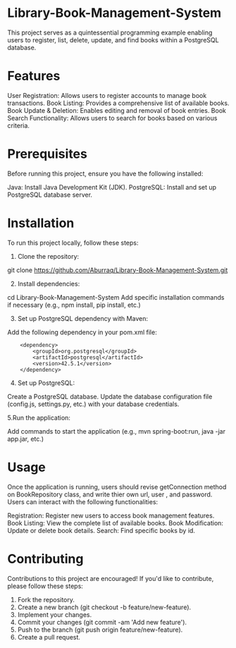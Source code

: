 # Library-Book-Management-System
This project serves as a quintessential programming example enabling users to register, list, delete, update, and find books within a PostgreSQL database.

# **Features**
User Registration: Allows users to register accounts to manage book transactions.
Book Listing: Provides a comprehensive list of available books.
Book Update & Deletion: Enables editing and removal of book entries.
Book Search Functionality: Allows users to search for books based on various criteria.

# **Prerequisites**
Before running this project, ensure you have the following installed:

Java: Install Java Development Kit (JDK).
PostgreSQL: Install and set up PostgreSQL database server.

# **Installation**
To run this project locally, follow these steps:

1. Clone the repository:

git clone https://github.com/Aburraq/Library-Book-Management-System.git

2. Install dependencies:


cd Library-Book-Management-System
Add specific installation commands if necessary (e.g., npm install, pip install, etc.)

3. Set up PostgreSQL dependency with Maven:

Add the following dependency in your pom.xml file:

        <dependency>
            <groupId>org.postgresql</groupId>
            <artifactId>postgresql</artifactId>
            <version>42.5.1</version>
        </dependency>

4. Set up PostgreSQL:

Create a PostgreSQL database.
Update the database configuration file (config.js, settings.py, etc.) with your database credentials.

5.Run the application:

Add commands to start the application (e.g., mvn spring-boot:run, java -jar app.jar, etc.)

# **Usage**
Once the application is running, users should revise getConnection method on BookRepository class, and write thier own url, user , and password.
Users can interact with the following functionalities:

Registration: Register new users to access book management features.
Book Listing: View the complete list of available books.
Book Modification: Update or delete book details.
Search: Find specific books by id.

# **Contributing**

Contributions to this project are encouraged! If you'd like to contribute, please follow these steps:

1. Fork the repository.
2. Create a new branch (git checkout -b feature/new-feature).
3. Implement your changes.
4. Commit your changes (git commit -am 'Add new feature').
5. Push to the branch (git push origin feature/new-feature).
6. Create a pull request.
